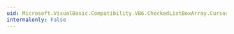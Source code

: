 ```yaml
---
uid: Microsoft.VisualBasic.Compatibility.VB6.CheckedListBoxArray.CursorChanged
internalonly: False
---
```

